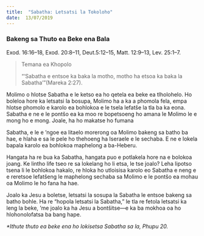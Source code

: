 ```yaml
---
title:  "Sabatha: Letsatsi la Tokoloho"
date:  13/07/2019
---
```


### Bakeng sa Thuto ea Beke ena Bala
Exod. 16:16–18, Exod. 20:8–11, Deut.5:12–15, Matt. 12:9–13, Lev. 25:1–7.

> <p>Temana ea Khopolo</p>
> “‘Sabatha e entsoe ka baka la motho, motho ha etsoa ka baka la Sabatha’”(Mareka 2:27).

Molimo o hlotse Sabatha e le ketso ea ho qetela ea beke ea tlholohelo. Ho boleloa hore ka letsatsi la bosupa, Molimo ha a ka a phomola fela, empa hlotse phomolo e karolo ea bohlokoa e le tsela lefatše la tla ba ka eona. Sabatha e ne e le pontšo ea ka moo re bopetsoeng ho amana le Molimo le e mong ho e mong. Joale, ha ho makatse ho fumana

Sabatha, e le e ’ngoe ea litaelo morerong oa Molimo bakeng sa batho ba hae, e hlaha e sa le pele ho thehoeng ha Iseraele e le sechaba. E ne e lokela bapala karolo ea bohlokoa maphelong a ba-Heberu.

Hangata ha re bua ka Sabatha, hangata puo e potlakela hore na e bolokoa joang. Ke lintho life tseo re sa lokelang ho li etsa, le tse joalo? Leha lipotso tsena li le bohlokoa hakalo, re hloka ho utloisisa karolo eo Sabatha e neng e e reretsoe lefatšeng le maphelong sechaba sa Molimo e le pontšo ea mohau oa Molimo le ho fana ha hae.

Joalo ka Jesu a boletse, letsatsi la sosupa la Sabatha le entsoe bakeng sa batho bohle. Ha re “hopola letsatsi la Sabatha,” le tla re fetola letsatsi ka leng la beke, ’me joalo ka ha Jesu a bontšitse—e ka ba mokhoa oa ho hlohonolofatsa ba bang hape.

_*Ithute thuto ea beke ena ho lokisetsa Sabatha sa la, Phupu 20._